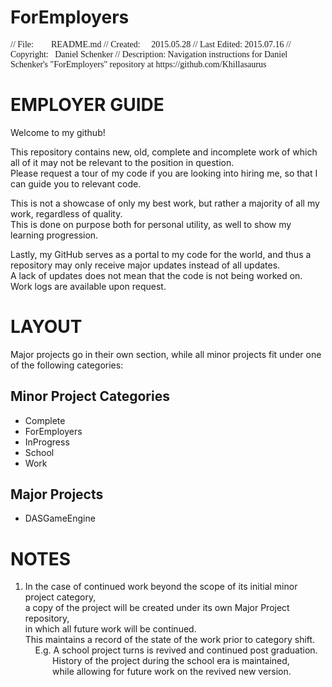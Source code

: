 # ForEmployers  
<span style="font-family:consolas;">
// File:&nbsp;&nbsp;&nbsp;&nbsp;&nbsp;&nbsp;&nbsp;&nbsp;README.md  
// Created:&nbsp;&nbsp;&nbsp;&nbsp;&nbsp;2015.05.28  
// Last Edited:&nbsp;2015.07.16  
// Copyright:&nbsp;&nbsp;&nbsp;Daniel Schenker  
// Description:&nbsp;Navigation instructions for Daniel Schenker's "ForEmployers" repository at https://github.com/Khillasaurus  
</span>
  
# EMPLOYER GUIDE  
Welcome to my github!  
  
This repository contains new, old, complete and incomplete work of which all of it may not be relevant to the position in question.  
Please request a tour of my code if you are looking into hiring me, so that I can guide you to relevant code.  
  
This is not a showcase of only my best work, but rather a majority of all my work, regardless of quality.  
This is done on purpose both for personal utility, as well to show my learning progression.  
  
Lastly, my GitHub serves as a portal to my code for the world, and thus a repository may only receive major updates instead of all updates.  
A lack of updates does not mean that the code is not being worked on. Work logs are available upon request.  
  
# LAYOUT  
Major projects go in their own section, while all minor projects fit under one of the following categories:  
## Minor Project Categories  
 - Complete  
 - ForEmployers  
 - InProgress  
 - School  
 - Work  
  
## Major Projects  
 - DASGameEngine  
  
# NOTES  
1. In the case of continued work beyond the scope of its initial minor project category,  
a copy of the project will be created under its own Major Project repository,  
in which all future work will be continued.  
This maintains a record of the state of the work prior to category shift.  
&nbsp;&nbsp;&nbsp;&nbsp;E.g. A school project turns is revived and continued post graduation.  
&nbsp;&nbsp;&nbsp;&nbsp;&nbsp;&nbsp;&nbsp;&nbsp;&nbsp;&nbsp;&nbsp;History of the project during the school era is maintained,  
&nbsp;&nbsp;&nbsp;&nbsp;&nbsp;&nbsp;&nbsp;&nbsp;&nbsp;&nbsp;&nbsp;while allowing for future work on the revived new version.